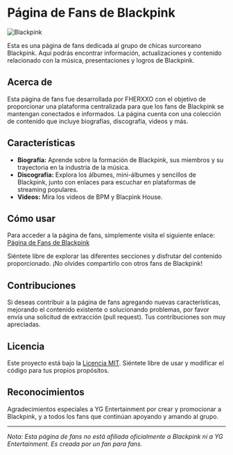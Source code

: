 # Página de Fans de Blackpink

![Blackpink](https://media.giphy.com/media/AFBmwFcWqQpPymsgqZ/giphy.gif)

Esta es una página de fans dedicada al grupo de chicas surcoreano Blackpink. Aquí podrás encontrar información, actualizaciones y contenido relacionado con la música, presentaciones y logros de Blackpink.

## Acerca de

Esta página de fans fue desarrollada por FHERXXO con el objetivo de proporcionar una plataforma centralizada para que los fans de Blackpink se mantengan conectados e informados. La página cuenta con una colección de contenido que incluye biografías, discografía, videos y más.

## Características

- **Biografía:** Aprende sobre la formación de Blackpink, sus miembros y su trayectoria en la industria de la música.
- **Discografía:** Explora los álbumes, mini-álbumes y sencillos de Blackpink, junto con enlaces para escuchar en plataformas de streaming populares.
- **Videos:** Mira los videos de BPM y Blacpink House.

## Cómo usar

Para acceder a la página de fans, simplemente visita el siguiente enlace: [Página de Fans de Blackpink](https://fernando1809.github.io/Page_BlackPink/)

Siéntete libre de explorar las diferentes secciones y disfrutar del contenido proporcionado. ¡No olvides compartirlo con otros fans de Blackpink!

## Contribuciones

Si deseas contribuir a la página de fans agregando nuevas características, mejorando el contenido existente o solucionando problemas, por favor envía una solicitud de extracción (pull request). Tus contribuciones son muy apreciadas.

## Licencia

Este proyecto está bajo la [Licencia MIT](LICENSE). Siéntete libre de usar y modificar el código para tus propios propósitos.

## Reconocimientos

Agradecimientos especiales a YG Entertainment por crear y promocionar a Blackpink, y a todos los fans que continúan apoyando y amando al grupo.

---

*Nota: Esta página de fans no está afiliada oficialmente a Blackpink ni a YG Entertainment. Es creada por un fan para fans.*
